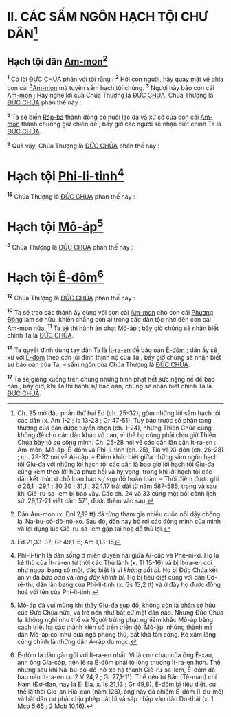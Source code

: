 # II. CÁC SẤM NGÔN HẠCH TỘI CHƯ DÂN[^1]

## Hạch tội dân [Am-mon]()[^2]
<sup><b>1</b></sup> Có lời [ĐỨC CHÚA]() phán với tôi rằng : <sup><b>2</b></sup> Hỡi con người, hãy quay mặt về phía con cái [^1*][Am-mon]() mà tuyên sấm hạch tội chúng. <sup><b>3</b></sup> Ngươi hãy bảo con cái [Am-mon]() : Hãy nghe lời của Chúa Thượng là [ĐỨC CHÚA](). Chúa Thượng là [ĐỨC CHÚA]() phán thế này :

<sup><b>5</b></sup> Ta sẽ biến [Ráp-ba]() thành đồng cỏ nuôi lạc đà và xứ sở của con cái [Am-mon]() thành chuồng giữ chiên dê ; bấy giờ các ngươi sẽ nhận biết chính Ta là [ĐỨC CHÚA]().

<sup><b>6</b></sup> Quả vậy, Chúa Thượng là [ĐỨC CHÚA]() phán thế này :


# Hạch tội [Phi-li-tinh]()[^7]
<sup><b>15</b></sup> Chúa Thượng là [ĐỨC CHÚA]() phán thế này : 
# Hạch tội [Mô-áp]()[^4]
<sup><b>8</b></sup> Chúa Thượng là [ĐỨC CHÚA]() phán thế này : 
# Hạch tội [Ê-đôm]()[^6]
<sup><b>12</b></sup> Chúa Thượng là [ĐỨC CHÚA]() phán thế này :

<sup><b>10</b></sup> Ta sẽ trao các thành ấy cùng với con cái [Am-mon]() cho con cái [Phương Đông]() làm sở hữu, khiến chẳng còn ai trong các dân tộc nhớ đến con cái [Am-mon]() nữa. <sup><b>11</b></sup> Ta sẽ thi hành án phạt [Mô-áp]() ; bấy giờ chúng sẽ nhận biết chính Ta là [ĐỨC CHÚA]().

<sup><b>14</b></sup> Ta quyết định dùng tay dân Ta là [Ít-ra-en]() để báo oán [Ê-đôm]() ; dân ấy sẽ xử với [Ê-đôm]() theo cơn lôi đình thịnh nộ của Ta ; bấy giờ chúng sẽ nhận biết sự báo oán của Ta, – sấm ngôn của Chúa Thượng là [ĐỨC CHÚA]().

<sup><b>17</b></sup> Ta sẽ giáng xuống trên chúng những hình phạt hết sức nặng nề để báo oán ; bấy giờ, khi Ta thi hành sự báo oán, chúng sẽ nhận biết chính Ta là [ĐỨC CHÚA]().

[^1]: Ch. 25 mở đầu phần thứ hai Ed (ch. 25-32), gồm những lời sấm hạch tội các dân (x. Am 1-2 ; Is 13-23 ; Gr 47-51). Tuy báo trước số phận tang thương của dân được tuyển chọn (ch. 1-24), nhưng Thiên Chúa cũng không để cho các dân khác vô can, vì thế họ cũng phải chịu giờ Thiên Chúa bày tỏ sự công minh. Ch. 25-28 nói về các dân lân cận Ít-ra-en : Am-môn, Mô-áp, Ê-đôm và Phi-li-tinh (ch. 25), Tia và Xi-đôn (ch. 26-28) ; ch. 29-32 nói về Ai-cập. – Điểm khác biệt giữa những sấm ngôn hạch tội Giu-đa với những lời hạch tội các dân là bao giờ lời hạch tội Giu-đa cũng kèm theo lời hứa phục hồi và hy vọng, trong khi lời hạch tội các dân kết thúc ở chỗ loan báo sự sụp đổ hoàn toàn. – Thời điểm được ghi ở 26,1 ; 29,1 ; 30,20 ; 31,1 ; 32,1.17 trải dài từ năm 587-585, trong và sau khi Giê-ru-sa-lem bị bao vây. Các ch. 24 và 33 cùng một bối cảnh lịch sử. 29,17-21 viết năm 571, được thêm vào sau.
[^2]: Dân Am-mon (x. Đnl 2,19 tt) đã từng tham gia nhiều cuộc nổi dậy chống lại Na-bu-cô-đô-nô-xo. Sau đó, dân này bỏ rơi các đồng minh của mình và lợi dụng lúc Giê-ru-sa-lem gặp tai hoạ để thủ lợi.
[^4]: Mô-áp đã vui mừng khi thấy Giu-đa sụp đổ, không còn là phần sở hữu của Đức Chúa nữa, và trở nên như bất cứ một dân nào. Nhưng Đức Chúa lại không nghĩ như thế và Người trừng phạt nghiêm khắc Mô-áp bằng cách triệt hạ các thành kiên cố trên triền đồi Mô-áp, những thành mà dân Mô-áp coi như cửa ngõ phòng thủ, bất khả tấn công. Kẻ xâm lăng cũng chính là những dân Ả-rập du mục.
[^6]: Ê-đôm là dân gần gũi với Ít-ra-en nhất. Vì là con cháu của ông Ê-xau, anh ông Gia-cóp, nên lẽ ra Ê-đôm phải tỏ lòng thương Ít-ra-en hơn. Thế nhưng sau khi Na-bu-cô-đô-nô-xo hạ thành Giê-ru-sa-lem, Ê-đôm đã báo oán Ít-ra-en (x. 2 V 24,2 ; Gr 27,1-11). Thế nên từ Bắc (Tê-man) chí Nam (Đơ-đan, nay là El Ela, x. Is 21,13 ; Gr 49,8), Ê-đôm bị tiêu diệt, cụ thể là thời Gio-an Hia-can (năm 126), ông này đã chiếm Ê-đôm (I-đu-mê) và bắt dân cư phải chịu phép cắt bì và sáp nhập vào dân Do-thái (x. 1 Mcb 5,65 ; 2 Mcb 10,16).
[^7]: Phi-li-tinh là dân sống ở miền duyên hải giữa Ai-cập và Phê-ni-xi. Họ là kẻ thù của Ít-ra-en từ thời các Thủ lãnh (x. Tl 15-16) và bị Ít-ra-en coi như ngoại bang số một, đặc biệt là vì *không cắt bì*. Họ bị Đức Chúa kết án vì đã *báo oán* và *lòng đầy khinh bỉ*. Họ bị tiêu diệt cùng với dân Cơ-rê-thi, dân lân bang của Phi-li-tinh (x. Gs 13,2 tt) và ở đây họ được đồng hoá với tên của Phi-li-tinh.
[^1*]: Ed 21,33-37; Gr 49,1-6; Am 1,13-15